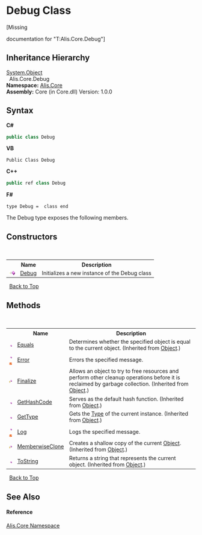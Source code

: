 # Debug Class
 

\[Missing <summary> documentation for "T:Alis.Core.Debug"\]


## Inheritance Hierarchy
<a href="https://docs.microsoft.com/dotnet/api/system.object" target="_blank">System.Object</a><br />&nbsp;&nbsp;Alis.Core.Debug<br />
**Namespace:**&nbsp;<a href="9fe07f68-3ce9-1c27-f116-5bb68409b241">Alis.Core</a><br />**Assembly:**&nbsp;Core (in Core.dll) Version: 1.0.0

## Syntax

**C#**<br />
``` C#
public class Debug
```

**VB**<br />
``` VB
Public Class Debug
```

**C++**<br />
``` C++
public ref class Debug
```

**F#**<br />
``` F#
type Debug =  class end
```

The Debug type exposes the following members.


## Constructors
&nbsp;<table><tr><th></th><th>Name</th><th>Description</th></tr><tr><td>![Public method](media/pubmethod.gif "Public method")</td><td><a href="2f59bd0b-110a-dad5-2127-0acd7edf7a7e">Debug</a></td><td>
Initializes a new instance of the Debug class</td></tr></table>&nbsp;
<a href="#debug-class">Back to Top</a>

## Methods
&nbsp;<table><tr><th></th><th>Name</th><th>Description</th></tr><tr><td>![Public method](media/pubmethod.gif "Public method")</td><td><a href="https://docs.microsoft.com/dotnet/api/system.object.equals#System_Object_Equals_System_Object_" target="_blank">Equals</a></td><td>
Determines whether the specified object is equal to the current object.
 (Inherited from <a href="https://docs.microsoft.com/dotnet/api/system.object" target="_blank">Object</a>.)</td></tr><tr><td>![Public method](media/pubmethod.gif "Public method")![Static member](media/static.gif "Static member")</td><td><a href="25e70d9c-5a94-ff73-0580-3624e1b9d5f3">Error</a></td><td>
Errors the specified message.</td></tr><tr><td>![Protected method](media/protmethod.gif "Protected method")</td><td><a href="https://docs.microsoft.com/dotnet/api/system.object.finalize#System_Object_Finalize" target="_blank">Finalize</a></td><td>
Allows an object to try to free resources and perform other cleanup operations before it is reclaimed by garbage collection.
 (Inherited from <a href="https://docs.microsoft.com/dotnet/api/system.object" target="_blank">Object</a>.)</td></tr><tr><td>![Public method](media/pubmethod.gif "Public method")</td><td><a href="https://docs.microsoft.com/dotnet/api/system.object.gethashcode#System_Object_GetHashCode" target="_blank">GetHashCode</a></td><td>
Serves as the default hash function.
 (Inherited from <a href="https://docs.microsoft.com/dotnet/api/system.object" target="_blank">Object</a>.)</td></tr><tr><td>![Public method](media/pubmethod.gif "Public method")</td><td><a href="https://docs.microsoft.com/dotnet/api/system.object.gettype#System_Object_GetType" target="_blank">GetType</a></td><td>
Gets the <a href="https://docs.microsoft.com/dotnet/api/system.type" target="_blank">Type</a> of the current instance.
 (Inherited from <a href="https://docs.microsoft.com/dotnet/api/system.object" target="_blank">Object</a>.)</td></tr><tr><td>![Public method](media/pubmethod.gif "Public method")![Static member](media/static.gif "Static member")</td><td><a href="33450f88-9cba-7402-dc5c-e155afe1f080">Log</a></td><td>
Logs the specified message.</td></tr><tr><td>![Protected method](media/protmethod.gif "Protected method")</td><td><a href="https://docs.microsoft.com/dotnet/api/system.object.memberwiseclone#System_Object_MemberwiseClone" target="_blank">MemberwiseClone</a></td><td>
Creates a shallow copy of the current <a href="https://docs.microsoft.com/dotnet/api/system.object" target="_blank">Object</a>.
 (Inherited from <a href="https://docs.microsoft.com/dotnet/api/system.object" target="_blank">Object</a>.)</td></tr><tr><td>![Public method](media/pubmethod.gif "Public method")</td><td><a href="https://docs.microsoft.com/dotnet/api/system.object.tostring#System_Object_ToString" target="_blank">ToString</a></td><td>
Returns a string that represents the current object.
 (Inherited from <a href="https://docs.microsoft.com/dotnet/api/system.object" target="_blank">Object</a>.)</td></tr></table>&nbsp;
<a href="#debug-class">Back to Top</a>

## See Also


#### Reference
<a href="9fe07f68-3ce9-1c27-f116-5bb68409b241">Alis.Core Namespace</a><br />